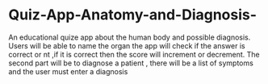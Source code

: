 # Quiz-App-Anatomy-and-Diagnosis-
An educational quize app about the human body and possible diagnosis. Users will be able to name the organ the app will check if the answer is correct or nt ,if it is correct then the score will increment or decrement. The second part will be to diagnose a patient , there will be a list of symptoms and the user must enter a diagnosis 
